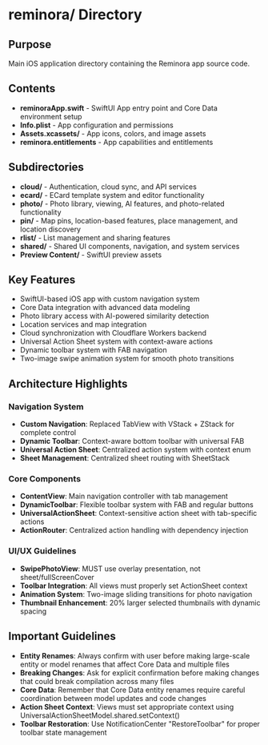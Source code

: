 # reminora/ Directory

## Purpose
Main iOS application directory containing the Reminora app source code.

## Contents
- **reminoraApp.swift** - SwiftUI App entry point and Core Data environment setup
- **Info.plist** - App configuration and permissions
- **Assets.xcassets/** - App icons, colors, and image assets
- **reminora.entitlements** - App capabilities and entitlements

## Subdirectories
- **cloud/** - Authentication, cloud sync, and API services
- **ecard/** - ECard template system and editor functionality
- **photo/** - Photo library, viewing, AI features, and photo-related functionality
- **pin/** - Map pins, location-based features, place management, and location discovery
- **rlist/** - List management and sharing features
- **shared/** - Shared UI components, navigation, and system services
- **Preview Content/** - SwiftUI preview assets

## Key Features
- SwiftUI-based iOS app with custom navigation system
- Core Data integration with advanced data modeling
- Photo library access with AI-powered similarity detection
- Location services and map integration
- Cloud synchronization with Cloudflare Workers backend
- Universal Action Sheet system with context-aware actions
- Dynamic toolbar system with FAB navigation
- Two-image swipe animation system for smooth photo transitions

## Architecture Highlights

### Navigation System
- **Custom Navigation**: Replaced TabView with VStack + ZStack for complete control
- **Dynamic Toolbar**: Context-aware bottom toolbar with universal FAB
- **Universal Action Sheet**: Centralized action system with context enum
- **Sheet Management**: Centralized sheet routing with SheetStack

### Core Components
- **ContentView**: Main navigation controller with tab management
- **DynamicToolbar**: Flexible toolbar system with FAB and regular buttons
- **UniversalActionSheet**: Context-sensitive action sheet with tab-specific actions
- **ActionRouter**: Centralized action handling with dependency injection

### UI/UX Guidelines
- **SwipePhotoView**: MUST use overlay presentation, not sheet/fullScreenCover
- **Toolbar Integration**: All views must properly set ActionSheet context
- **Animation System**: Two-image sliding transitions for photo navigation
- **Thumbnail Enhancement**: 20% larger selected thumbnails with dynamic spacing

## Important Guidelines
- **Entity Renames**: Always confirm with user before making large-scale entity or model renames that affect Core Data and multiple files
- **Breaking Changes**: Ask for explicit confirmation before making changes that could break compilation across many files
- **Core Data**: Remember that Core Data entity renames require careful coordination between model updates and code changes
- **Action Sheet Context**: Views must set appropriate context using UniversalActionSheetModel.shared.setContext()
- **Toolbar Restoration**: Use NotificationCenter "RestoreToolbar" for proper toolbar state management